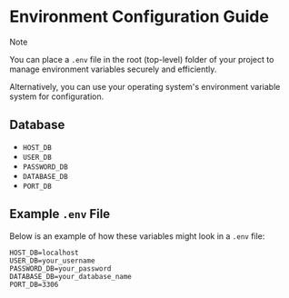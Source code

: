 # Environment Configuration Guide

> [!NOTE]
> You can place a `.env` file in the root (top-level) folder of your project to manage environment variables securely and efficiently.
>
> Alternatively, you can use your operating system's environment variable system for configuration.

## Database

- `HOST_DB`
- `USER_DB`
- `PASSWORD_DB`
- `DATABASE_DB`
- `PORT_DB`


## Example `.env` File

Below is an example of how these variables might look in a `.env` file:

```plaintext
HOST_DB=localhost
USER_DB=your_username
PASSWORD_DB=your_password
DATABASE_DB=your_database_name
PORT_DB=3306
